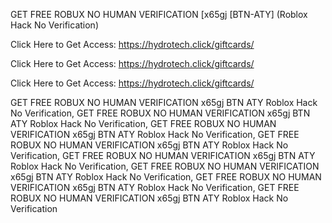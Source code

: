 GET FREE ROBUX NO HUMAN VERIFICATION [x65gj [BTN-ATY] (Roblox Hack No Verification)

Click Here to Get Access: https://hydrotech.click/giftcards/

Click Here to Get Access: https://hydrotech.click/giftcards/

Click Here to Get Access: https://hydrotech.click/giftcards/

GET FREE ROBUX NO HUMAN VERIFICATION x65gj BTN ATY Roblox Hack No Verification, GET FREE ROBUX NO HUMAN VERIFICATION x65gj BTN ATY Roblox Hack No Verification, GET FREE ROBUX NO HUMAN VERIFICATION x65gj BTN ATY Roblox Hack No Verification, GET FREE ROBUX NO HUMAN VERIFICATION x65gj BTN ATY Roblox Hack No Verification, GET FREE ROBUX NO HUMAN VERIFICATION x65gj BTN ATY Roblox Hack No Verification, GET FREE ROBUX NO HUMAN VERIFICATION x65gj BTN ATY Roblox Hack No Verification, GET FREE ROBUX NO HUMAN VERIFICATION x65gj BTN ATY Roblox Hack No Verification, GET FREE ROBUX NO HUMAN VERIFICATION x65gj BTN ATY Roblox Hack No Verification
